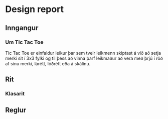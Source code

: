 # Design report

## Inngangur
### Um Tic Tac Toe
Tic Tac Toe er einfaldur leikur þar sem tveir leikmenn skiptast á við að setja merki sit í 3x3 fylki og til þess að vinna þarf leikmaður að vera með þrjú í röð af sínu merki, lárétt, lóðrétt eða á skálínu.
## Rit
### Klasarit
## Reglur